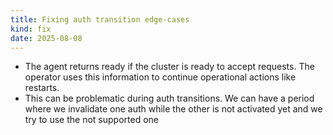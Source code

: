 ```yaml
---
title: Fixing auth transition edge-cases
kind: fix
date: 2025-08-08
---
```


* The agent returns ready if the cluster is ready to accept requests. The operator uses this information to continue operational actions like restarts.
* This can be problematic during auth transitions. We can have a period where we invalidate one auth while the other is not activated yet and we try to use the not supported one
